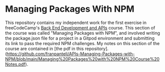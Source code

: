 # Managing Packages With NPM

This repository contains my independent work for the first exercise in freeCodeCamp's [Back End Development and APIs](https://www.freecodecamp.org/learn/back-end-development-and-apis/) course. This section of the course was called "Managing Packages with NPM", and involved writing the package.json file for a project in a Gitpod environment and submitting its link to pass the required NPM challenges. My notes on this section of the course are contained in [the pdf in this repository].(https://github.com/franpanteli/APIs-Managing-Packages-with-NPM/blob/main/Managing%20Packages%20with%20NPM%20Course%20Notes.pdf).  
